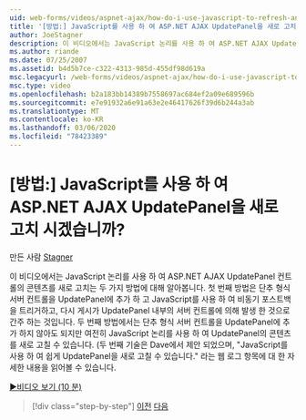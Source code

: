 ```yaml
---
uid: web-forms/videos/aspnet-ajax/how-do-i-use-javascript-to-refresh-an-aspnet-ajax-updatepanel
title: '[방법:] JavaScript를 사용 하 여 ASP.NET AJAX UpdatePanel을 새로 고치 시겠습니까? | Microsoft Docs'
author: JoeStagner
description: 이 비디오에서는 JavaScript 논리를 사용 하 여 ASP.NET AJAX UpdatePanel 컨트롤의 콘텐츠를 새로 고치는 두 가지 방법에 대해 알아봅니다. 첫 번째 방법은 ...를 추가 하는 것입니다.
ms.author: riande
ms.date: 07/25/2007
ms.assetid: b4d5b7ce-c322-4313-985d-455df98d619a
msc.legacyurl: /web-forms/videos/aspnet-ajax/how-do-i-use-javascript-to-refresh-an-aspnet-ajax-updatepanel
msc.type: video
ms.openlocfilehash: b2a183bb14389b7558697ac684ef2a09e689596b
ms.sourcegitcommit: e7e91932a6e91a63e2e46417626f39d6b244a3ab
ms.translationtype: MT
ms.contentlocale: ko-KR
ms.lasthandoff: 03/06/2020
ms.locfileid: "78423389"
---
```

# <a name="how-do-i-use-javascript-to-refresh-an-aspnet-ajax-updatepanel"></a>[방법:] JavaScript를 사용 하 여 ASP.NET AJAX UpdatePanel을 새로 고치 시겠습니까?

만든 사람 [Stagner](https://github.com/JoeStagner)

이 비디오에서는 JavaScript 논리를 사용 하 여 ASP.NET AJAX UpdatePanel 컨트롤의 콘텐츠를 새로 고치는 두 가지 방법에 대해 알아봅니다. 첫 번째 방법은 단추 형식 서버 컨트롤을 UpdatePanel에 추가 하 고 JavaScript를 사용 하 여 비동기 포스트백을 트리거하고, 다시 게시가 UpdatePanel 내부의 서버 컨트롤에 의해 발생 한 것으로 간주 하는 것입니다. 두 번째 방법에서는 단추 형식 서버 컨트롤을 UpdatePanel에 추가 하지 않아도 되지만 여전히 JavaScript 논리를 사용 하 여 UpdatePanel의 콘텐츠를 새로 고칠 수 있습니다. (두 번째 기술은 Dave에서 제안 되었으며, "JavaScript를 사용 하 여 쉽게 UpdatePanel을 새로 고칠 수 있습니다." 라는 웹 로그 항목에 대 한 자세한 내용을 읽어볼 수 있습니다.

[&#9654;비디오 보기 (10 분)](https://channel9.msdn.com/Blogs/ASP-NET-Site-Videos/how-do-i-use-javascript-to-refresh-an-aspnet-ajax-updatepanel)

> [!div class="step-by-step"]
> [이전](how-do-i-build-a-custom-aspnet-ajax-server-control.md)
> [다음](how-do-i-determine-whether-an-asynchronous-postback-has-occurred.md)
